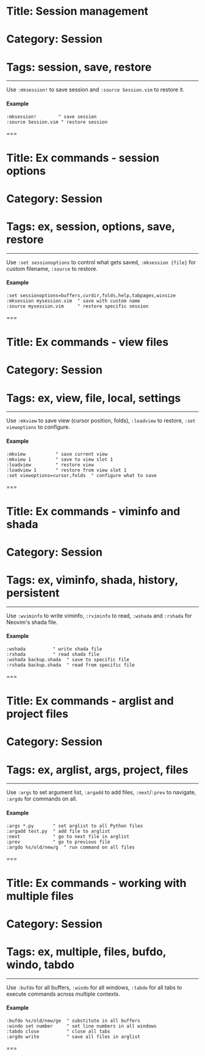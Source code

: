 # Title: Session management
# Category: Session
# Tags: session, save, restore
---
Use `:mksession!` to save session and `:source Session.vim` to restore it.

#### Example

```vim
:mksession!        " save session
:source Session.vim " restore session
```
===
# Title: Ex commands - session options
# Category: Session
# Tags: ex, session, options, save, restore
---
Use `:set sessionoptions` to control what gets saved, `:mksession {file}` for custom filename, `:source` to restore.

#### Example

```vim
:set sessionoptions=buffers,curdir,folds,help,tabpages,winsize
:mksession mysession.vim  " save with custom name
:source mysession.vim     " restore specific session
```
===
# Title: Ex commands - view files
# Category: Session
# Tags: ex, view, file, local, settings
---
Use `:mkview` to save view (cursor position, folds), `:loadview` to restore, `:set viewoptions` to configure.

#### Example

```vim
:mkview           " save current view
:mkview 1         " save to view slot 1
:loadview         " restore view
:loadview 1       " restore from view slot 1
:set viewoptions=cursor,folds  " configure what to save
```
===
# Title: Ex commands - viminfo and shada
# Category: Session
# Tags: ex, viminfo, shada, history, persistent
---
Use `:wviminfo` to write viminfo, `:rviminfo` to read, `:wshada` and `:rshada` for Neovim's shada file.

#### Example

```vim
:wshada          " write shada file
:rshada          " read shada file
:wshada backup.shada  " save to specific file
:rshada backup.shada  " read from specific file
```
===
# Title: Ex commands - arglist and project files
# Category: Session
# Tags: ex, arglist, args, project, files
---
Use `:args` to set argument list, `:argadd` to add files, `:next`/`:prev` to navigate, `:argdo` for commands on all.

#### Example

```vim
:args *.py       " set arglist to all Python files
:argadd test.py  " add file to arglist
:next            " go to next file in arglist
:prev            " go to previous file
:argdo %s/old/new/g  " run command on all files
```
===
# Title: Ex commands - working with multiple files
# Category: Session
# Tags: ex, multiple, files, bufdo, windo, tabdo
---
Use `:bufdo` for all buffers, `:windo` for all windows, `:tabdo` for all tabs to execute commands across multiple contexts.

#### Example

```vim
:bufdo %s/old/new/ge  " substitute in all buffers
:windo set number     " set line numbers in all windows
:tabdo close          " close all tabs
:argdo write          " save all files in arglist
```
===